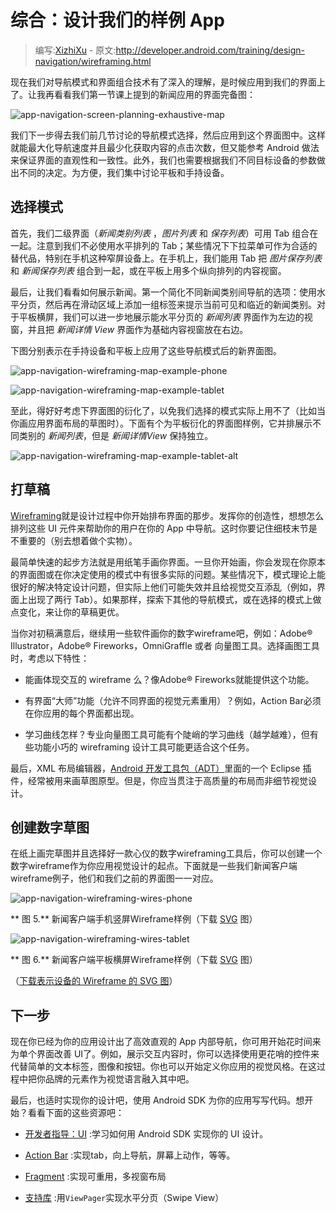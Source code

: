 # 综合：设计我们的样例 App

> 编写:[XizhiXu](https://github.com/XizhiXu) - 原文:<http://developer.android.com/training/design-navigation/wireframing.html>

现在我们对导航模式和界面组合技术有了深入的理解，是时候应用到我们的界面上了。让我再看看我们第一节课上提到的新闻应用的界面完备图：

![app-navigation-screen-planning-exhaustive-map](app-navigation-screen-planning-exhaustive-map.png)

我们下一步得去我们前几节讨论的导航模式选择，然后应用到这个界面图中。这样就能最大化导航速度并且最少化获取内容的点击次数，但又能参考 Android 做法来保证界面的直观性和一致性。此外，我们也需要根据我们不同目标设备的参数做出不同的决定。为方便，我们集中讨论平板和手持设备。

## 选择模式

首先，我们二级界面（*新闻类别列表* ，*图片列表* 和 *保存列表*）可用 Tab 组合在一起。注意到我们不必使用水平排列的 Tab；某些情况下下拉菜单可作为合适的替代品，特别在手机这种窄屏设备上。在手机上，我们能用 Tab 把 *图片保存列表* 和 *新闻保存列表* 组合到一起，或在平板上用多个纵向排列的内容视窗。

最后，让我们看看如何展示新闻。第一个简化不同新闻类别间导航的选项：使用水平分页，然后再在滑动区域上添加一组标签来提示当前可见和临近的新闻类别。对于平板横屏，我们可以进一步地展示能水平分页的 *新闻列表* 界面作为左边的视窗，并且把 *新闻详情 View* 界面作为基础内容视窗放在右边。

下图分别表示在手持设备和平板上应用了这些导航模式后的新界面图。

![app-navigation-wireframing-map-example-phone](app-navigation-wireframing-map-example-phone.png)

![app-navigation-wireframing-map-example-tablet](app-navigation-wireframing-map-example-tablet.png)

至此，得好好考虑下界面图的衍化了，以免我们选择的模式实际上用不了（比如当你画应用界面布局的草图时）。下面有个为平板衍化的界面图样例，它并排展示不同类别的 *新闻列表*，但是 *新闻详情View* 保持独立。

![app-navigation-wireframing-map-example-tablet-alt](app-navigation-wireframing-map-example-tablet-alt.png)

## 打草稿

[Wireframing](http://en.wikipedia.org/wiki/Website_wireframe)就是设计过程中你开始排布界面的那步。发挥你的创造性，想想怎么排列这些 UI 元件来帮助你的用户在你的 App 中导航。这时你要记住细枝末节是不重要的（别去想着做个实物）。

最简单快速的起步方法就是用纸笔手画你界面。一旦你开始画，你会发现在你原本的界面图或在你决定使用的模式中有很多实际的问题。某些情况下，模式理论上能很好的解决特定设计问题，但实际上他们可能失效并且给视觉交互添乱（例如，界面上出现了两行 Tab）。如果那样，探索下其他的导航模式，或在选择的模式上做点变化，来让你的草稿更优。

当你对初稿满意后，继续用一些软件画你的数字wireframe吧，例如：Adobe® Illustrator，Adobe® Fireworks，OmniGraffle 或者 向量图工具。选择画图工具时，考虑以下特性：

* 能画体现交互的 wireframe 么？像Adobe® Fireworks就能提供这个功能。

* 有界面“大师”功能（允许不同界面的视觉元素重用）？例如，Action Bar必须在你应用的每个界面都出现。

* 学习曲线怎样？专业向量图工具可能有个陡峭的学习曲线（越学越难），但有些功能小巧的 wireframing 设计工具可能更适合这个任务。

最后，XML 布局编辑器，[Android 开发工具包（ADT）](http://developer.android.com/tools/help/adt.html)里面的一个 Eclipse 插件，经常被用来画草图原型。但是，你应当贯注于高质量的布局而非细节视觉设计。

## 创建数字草图

在纸上画完草图并且选择好一款心仪的数字wireframing工具后，你可以创建一个数字wireframe作为你应用视觉设计的起点。下面就是一些我们新闻客户端wireframe例子，他们和我们之前的界面图一一对应。

![app-navigation-wireframing-wires-phone](app-navigation-wireframing-wires-phone.png)

** 图 5.** 新闻客户端手机竖屏Wireframe样例（下载 [SVG](http://developer.android.com/training/design-navigation/example-wireframe-phone.svg) 图）

![app-navigation-wireframing-wires-tablet](app-navigation-wireframing-wires-tablet.png)

** 图 6.** 新闻客户端平板横屏Wireframe样例（下载 [SVG](http://developer.android.com/training/design-navigation/example-wireframe-tablet.svg) 图）

（[下载表示设备的 Wireframe 的 SVG 图](http://developer.android.com/training/design-navigation/example-wireframe-device-template.svg)）

## 下一步

现在你已经为你的应用设计出了高效直观的 App 内部导航，你可用开始花时间来为单个界面改善 UI了。例如，展示交互内容时，你可以选择使用更花哨的控件来代替简单的文本标签，图像和按钮。你也可以开始定义你应用的视觉风格。在这过程中把你品牌的元素作为视觉语言融入其中吧。

最后，也适时实现你的设计吧，使用 Android SDK 为你的应用写写代码。想开始？看看下面的这些资源吧：

* [开发者指导：UI](http://developer.android.com/guide/topics/ui/index.html) :学习如何用 Android SDK 实现你的 UI 设计。

* [Action Bar](http://developer.android.com/guide/topics/ui/actionbar.html) :实现tab，向上导航，屏幕上动作，等等。

* [Fragment](http://developer.android.com/guide/components/fragments.html) :实现可重用，多视窗布局

* [支持库](http://developer.android.com/tools/support-library/index.html) :用`ViewPager`实现水平分页（Swipe View）
